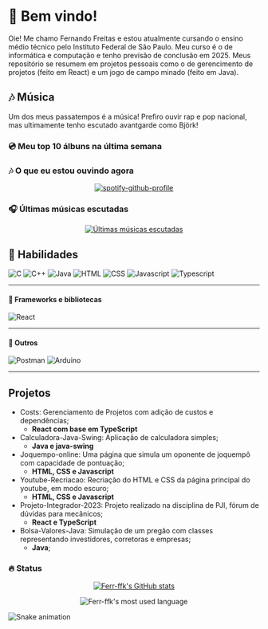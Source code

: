 # 🤙 Bem vindo!

Oie! Me chamo Fernando Freitas e estou atualmente cursando o ensino médio técnico pelo Instituto Federal de São Paulo. Meu curso é o de informática e computação e tenho previsão de conclusão em 2025. Meus repositório se resumem em projetos pessoais como o de gerencimento de projetos (feito em React) e um jogo de campo minado (feito em Java).

## 🎶 Música

Um dos meus passatempos é a música! Prefiro ouvir rap e pop nacional, mas ultimamente tenho escutado avantgarde como Björk!

### 💿 Meu top 10 álbuns na última semana
<!-- lastfm -->



### 🎶 O que eu estou ouvindo agora

<div align="center">

[![spotify-github-profile](https://spotify-github-profile.vercel.app/api/view?uid=22rub2jwf4fiojps63yxfwfcq&cover_image=true&theme=novatorem&show_offline=true&background_color=121212&interchange=true&bar_color=53b14f&bar_color_cover=true)](https://spotify-github-profile.vercel.app/api/view?uid=22rub2jwf4fiojps63yxfwfcq&redirect=true)

</div>

### 🎧 Últimas músicas escutadas

<div align="center">
   
[![Últimas músicas escutadas](https://lastfm-recently-played.vercel.app/api?user=glass_nx&width=500&header_size=none&loved=true&loved_style=3)](last.fm/user/glass_nx)

</div>

## 🏃 Habilidades

![C](https://img.shields.io/badge/-C-A8B9CC?logo=c&logoColor=black&style=for-the-badge)
![C++](https://img.shields.io/badge/C++-00599C?style=flat-square&logo=C%2B%2B&logoColor=white)
![Java](https://img.shields.io/badge/Java-ED8B00?style=for-the-badge&logo=openjdk&logoColor=white)
![HTML](https://img.shields.io/badge/HTML5-E34F26?style=for-the-badge&logo=html5&logoColor=white)
![CSS](https://img.shields.io/badge/CSS3-1572B6?style=for-the-badge&logo=css3&logoColor=white)
![Javascript](https://img.shields.io/badge/JavaScript-F7DF1E?style=for-the-badge&logo=javascript&logoColor=black)
![Typescript](https://shields.io/badge/TypeScript-3178C6?logo=TypeScript&logoColor=FFF&style=flat-square)

---

#### 🧰 Frameworks e bibliotecas

![React](https://img.shields.io/badge/react-61DAFB?style=for-the-badge&logo=react&logoColor=white)

---

#### 🥇 Outros

![Postman](https://img.shields.io/badge/Postman-F6BB43?style=flat-square&logo=Postman&logoColor=white)
![Arduino](https://img.shields.io/badge/-Arduino-00979D?style=for-the-badge&logo=Arduino&logoColor=white)

---

## Projetos

* Costs: Gerenciamento de Projetos com adição de custos e dependências;
    * **React com base em TypeScript**
* Calculadora-Java-Swing: Aplicação de calculadora simples;
    * **Java e java-swing**
* Joquempo-online: Uma página que simula um oponente de joquempô com capacidade de pontuação;
    * **HTML, CSS e Javascript**
* Youtube-Recriacao: Recriação do HTML e CSS da página principal do youtube, em modo escuro;
    * **HTML, CSS e Javascript**
* Projeto-Integrador-2023: Projeto realizado na disciplina de PJI, fórum de dúvidas para mecânicos;
     * **React e TypeScript**
* Bolsa-Valores-Java: Simulação de um pregão com classes representando investidores, corretoras e empresas;
     * **Java**;

### :fire: Status

<div align="center">
   
[![Ferr-ffk's GitHub stats](https://github-readme-stats.vercel.app/api?username=ferr-ffk&show_icons=true)](https://github.com/ferr-ffk/github-readme-stats)

![Ferr-ffk's most used language](https://github-readme-stats.vercel.app/api/top-langs/?username=ferr-ffk)

</div>

![Snake animation](https://github.com/ferr-ffk/ferr-ffk/blob/output/github-contribution-grid-snake.svg)
